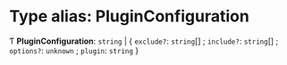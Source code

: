 # Type alias: PluginConfiguration

Ƭ **PluginConfiguration**: `string` \| \{ `exclude?`: `string`[] ; `include?`: `string`[] ; `options?`: `unknown` ; `plugin`: `string` }
